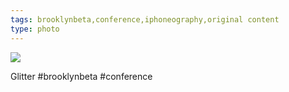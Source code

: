 ```yaml
---
tags: brooklynbeta,conference,iphoneography,original content
type: photo
---
```

<img src="http://25.media.tumblr.com/7b5c5c6c24723cd1c0b154e9bb2c58bd/tumblr_mugzxwijQE1rdkc0do1_1280.jpg" />

Glitter #brooklynbeta #conference 
